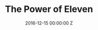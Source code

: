 ---
title: The Power of Eleven
date: 2016-12-15 00:00:00 Z
position: 1
image: "/uploads/the-power-of-eleven-feature.jpg"
images:
- "/uploads/the-power-of-eleven-01.jpg"
- "/uploads/the-power-of-eleven-02.jpg"
- "/uploads/the-power-of-eleven-03.jpg"
- "/uploads/the-power-of-eleven-04.jpg"
- "/uploads/the-power-of-eleven-05.jpg"
- "/uploads/the-power-of-eleven-06.jpg"
- "/uploads/the-power-of-eleven-07.jpg"
- "/uploads/the-power-of-eleven-08.jpg"
- "/uploads/the-power-of-eleven-09.jpg"
- "/uploads/the-power-of-eleven-10.jpg"
publication: Under the Influence
photographer: Till Janz
is-featured: true
layout: project
---